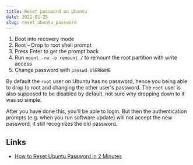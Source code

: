 ```yaml
---
title: Reset password on Ubuntu
date: 2021-01-25
slug: reset_ubuntu_password
---
```


1. Boot into recovery mode
2. Root – Drop to root shell prompt
3. Press Enter to get the prompt back
4. Run `mount -rw -o remount /` to remount the root partition with write access
5. Change password with `passwd USERNAME`

By default the `root` user on Ubuntu has no password, hence you being able to drop to root and changing the other user's password. The `root` user is also supposed to be disabled by default, not sure why dropping down to it was so simple.

After you have done this, you'll be able to login. But then the authentication prompts (e.g. when you run software update) will not accept the new password, it still recognizes the old password.

## Links

- [How to Reset Ubuntu Password in 2 Minutes](https://itsfoss.com/how-to-hack-ubuntu-password/)
